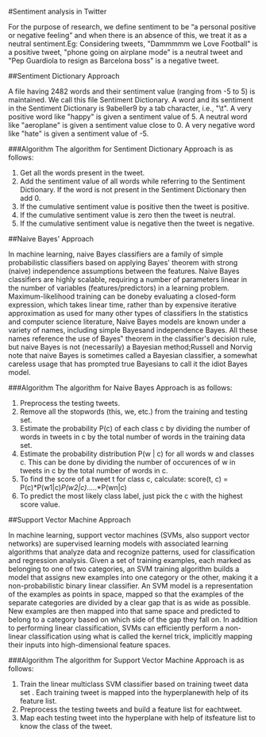 #Sentiment analysis in Twitter

For the purpose of research, we define sentiment to be “a personal positive or negative feeling” and when there is an absence of this, we treat it as a neutral sentiment.Eg: Considering tweets, "Dammmmm we Love Football" is a positive tweet, "phone going on airplane mode" is a neutral tweet and "Pep Guardiola to resign as Barcelona boss" is a negative tweet.

##Sentiment Dictionary Approach

A file having 2482 words and their sentiment value (ranging from -5 to 5) is maintained. We call this file Sentiment Dictionary. A word and its sentiment in the Sentiment Dictionary is 9abeller9 by a tab character, i.e., "\t". A very positive word like "happy" is given a sentiment value of 5. A neutral word like "aeroplane" is given a sentiment value close to 0. A very negative word like "hate" is given a sentiment value of -5.

###Algorithm
The algorithm for Sentiment Dictionary Approach is as follows:
1. Get all the words present in the tweet.
2. Add the sentiment value of all words while referring to the Sentiment Dictionary. If the word is not present in the Sentiment Dictionary then add 0.
3. If the cumulative sentiment value is positive then the tweet is positive.
4. If the cumulative sentiment value is zero then the tweet is neutral.
5. If the cumulative sentiment value is negative then the tweet is negative.

##Naive Bayes' Approach

In machine learning, naive Bayes classifiers are a family of simple probabilistic classifiers based on applying Bayes' theorem with strong (naive) independence assumptions between the features. Naive Bayes classifiers are highly scalable, requiring a number of parameters linear in the number of variables (features/predictors) in a learning problem. Maximum-likelihood training can be doneby evaluating a closed-form expression, which takes linear time, rather than by expensive iterative approximation as used for many other types of classifiers In the statistics and computer science literature, Naive Bayes models are known under a variety of names, including simple Bayesand independence Bayes. All these names reference the use of Bayes‟ theorem in the classifier's decision rule, but naive Bayes is not (necessarily) a Bayesian method;Russell and Norvig note that naive Bayes is sometimes called a Bayesian classifier, a somewhat careless usage that has prompted true Bayesians to call it the idiot Bayes model.

###Algorithm
The algorithm for Naive Bayes Approach is as follows:
1. Preprocess the testing tweets.
2. Remove all the stopwords (this, we, etc.) from the training and testing set.
3. Estimate the probability P(c) of each class c by dividing the number of words in tweets in c by the total number of words in the training data set.
4. Estimate the probability distribution P(w | c) for all words w and classes c. This can be done by dividing the number of occurences of w in tweets in c by the total number of words in c.
5. To find the score of a tweet t for class c, calculate: score(t, c) = P(c)*P(w1|c)*P(w2|c)*.....*P(wn|c)
6. To predict the most likely class label, just pick the c with the highest score value.


##Support Vector Machine Approach

In machine learning, support vector machines (SVMs, also support vector networks) are supervised learning models with associated learning algorithms that analyze data and recognize patterns, used for classification and regression analysis. Given a set of training examples, each marked as belonging to one of two categories, an SVM training algorithm builds a model that assigns new examples into one category or the other, making it a non-probabilistic binary linear classifier. An SVM model is a representation of the examples as points in space, mapped so that the examples of the separate categories are divided by a clear gap that is as wide as possible. New examples are then mapped into that same space and predicted to belong to a category based on which side of the gap they fall on. In addition to performing linear classification, SVMs can efficiently perform a non-linear classification using what is called the kernel trick, implicitly mapping their inputs into high-dimensional feature spaces.

###Algorithm
The algorithm for Support Vector Machine Approach is as follows:
1. Train the linear multiclass SVM classifier based on training tweet data set . Each training tweet is mapped into the hyperplanewith help of its feature list.
2. Preprocess the testing tweets and build a feature list for eachtweet.
3. Map each testing tweet into the hyperplane with help of itsfeature list to know the class of the tweet.

